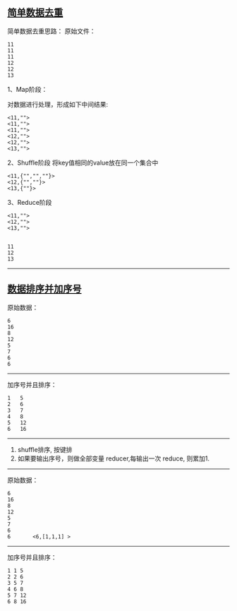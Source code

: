 ## [简单数据去重](A)
简单数据去重思路：
原始文件：

    11
    11
    11
    12
    12
    13
1、Map阶段：

对数据进行处理，形成如下中间结果:

    <11,"">
    <11,"">
    <11,"">
    <12,"">
    <12,"">
    <13,"">
2、Shuffle阶段
将key值相同的value放在同一个集合中

    <11,{"","",""}>
    <12,{"",""}>
    <13,{""}>
3、Reduce阶段

    <11,"">
    <12,"">
    <13,"">


    11
    12
    13


<hr>

## [数据排序并加序号](B)
原始数据：

    6
    16
    8
    12
    5
    7
    6
    6
-------------------
加序号并且排序：

    1	5
    2	6
    3	7
    4	8
    5	12
    6	16

-----------
1. shuffle排序,  按键排
2. 如果要输出序号，则做全部变量   reducer,每输出一次  reduce, 则累加1.

-----
原始数据：

    6
    16
    8
    12
    5
    7
    6
    6       <6,[1,1,1] >
-----------
加序号并且排序：

    1 1	5
    2 2	6
    3 5	7
    4 6	8
    5 7	12
    6 8	16

